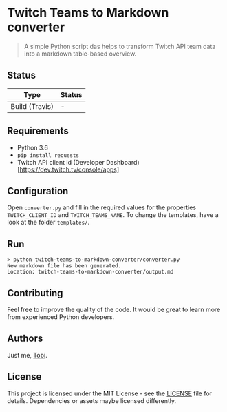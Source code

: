 # Twitch Teams to Markdown converter
> A simple Python script das helps to transform Twitch API team data into a markdown table-based overview.

## Status

|Type|Status|
|----|------|
|Build (Travis)| - |

## Requirements

- Python 3.6
- `pip install requests`
- Twitch API client id (Developer Dashboard)[https://dev.twitch.tv/console/apps]

## Configuration

Open `converter.py` and fill in the required values for the properties `TWITCH_CLIENT_ID` and `TWITCH_TEAMS_NAME`.
To change the templates, have a look at the folder `templates/`.

## Run

```
> python twitch-teams-to-markdown-converter/converter.py
New markdown file has been generated.
Location: twitch-teams-to-markdown-converter/output.md
```

## Contributing

Feel free to improve the quality of the code. It would be great to learn more from experienced Python developers.

## Authors

Just me, [Tobi]([https://tscholze.github.io).

## License

This project is licensed under the MIT License - see the [LICENSE](LICENSE.md) file for details.
Dependencies or assets maybe licensed differently.
